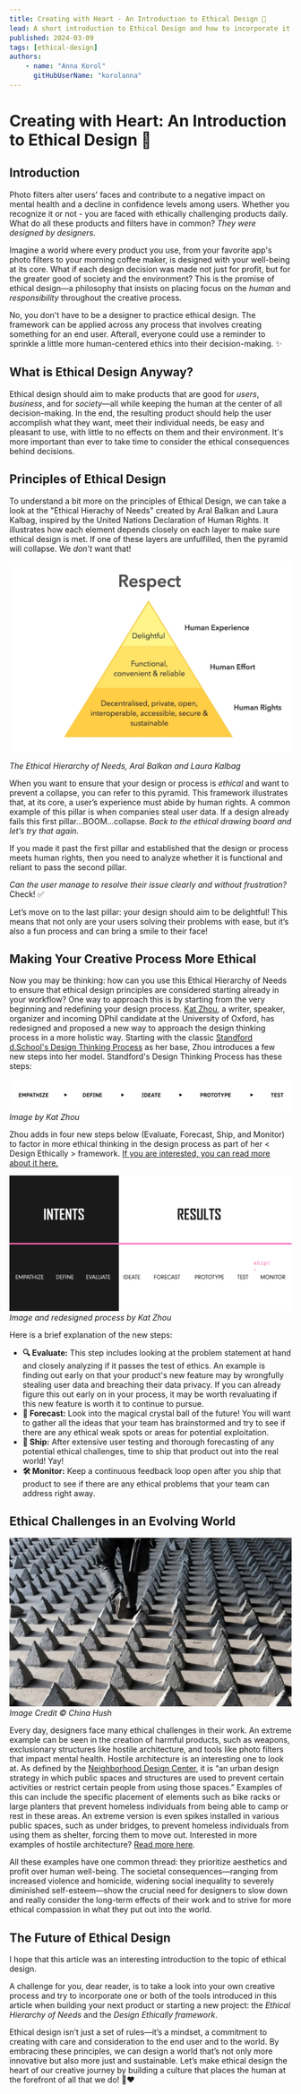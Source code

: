 ```yaml
---
title: Creating with Heart - An Introduction to Ethical Design 💖
lead: A short introduction to Ethical Design and how to incorporate it into your work flow
published: 2024-03-09
tags: [ethical-design]
authors:
    - name: "Anna Korol"
      gitHubUserName: "korolanna"
---
```


# Creating with Heart: An Introduction to Ethical Design 💖

## Introduction

Photo filters alter users' faces and contribute to a negative impact on mental health and a decline in confidence levels among users. Whether you recognize it or not - you are faced with ethically challenging products daily. What do all these products and filters have in common? *They were designed by designers.*

Imagine a world where every product you use, from your favorite app's photo filters to your morning coffee maker, is designed with your well-being at its core. What if each design decision was made not just for profit, but for the greater good of society and the environment? This is the promise of ethical design—a philosophy that insists on placing focus on the *human* and *responsibility* throughout the creative process.

No, you don't have to be a designer to practice ethical design. The framework can be applied across any process that involves creating something for an end user. Afterall, everyone could use a reminder to sprinkle a little more human-centered ethics into their decision-making. ✨

## What is Ethical Design Anyway?

Ethical design should aim to make products that are good for *users*, *business*, and for *society*—all while keeping the human at the center of all decision-making.
In the end, the resulting product should help the user accomplish what they want, meet their individual needs, be easy and pleasant to use, with little to no effects on them and their environment. It's more important than ever to take time to consider the ethical consequences behind decisions.

## Principles of Ethical Design
To understand a bit more on the principles of Ethical Design, we can take a look at the "Ethical Hierachy of Needs" created by Aral Balkan and Laura Kalbag, inspired by the United Nations Declaration of Human Rights. It illustrates how each element depends closely on each layer to make sure ethical design is met. If one of these layers are unfulfilled, then the pyramid will collapse. We *don’t* want that!

![ethical-pyramid.jpeg](media/ethical-pyramid.jpeg)

*The Ethical Hierarchy of Needs, Aral Balkan and Laura Kalbag*

When you want to ensure that your design or process is *ethical* and want to prevent a collapse, you can refer to this pyramid. This framework illustrates that, at its core, a user’s experience must abide by human rights. A common example of this pillar is when companies steal user data. If a design already fails this first pillar...BOOM...collapse. *Back to the ethical drawing board and let’s try that again.*

If you made it past the first pillar and established that the design or process meets human rights, then you need to analyze whether it is functional and reliant to pass the second pillar.

*Can the user manage to resolve their issue clearly and without frustration?* Check! ✅

Let’s move on to the last pillar: your design should aim to be delightful! This means that not only are your users solving their problems with ease, but it’s also a fun process and can bring a smile to their face!

## Making Your Creative Process More Ethical

Now you may be thinking: how can you use this Ethical Hierarchy of Needs to ensure that ethical design principles are considered starting already in your workflow? One way to approach this is by starting from the very beginning and redefining your design process. [Kat Zhou](https://www.katherinemzhou.com/), a writer, speaker, organizer and incoming DPhil candidate at the University of Oxford, has redesigned and proposed a new way to approach the design thinking process in a more holistic way. Starting with the classic [Standford d.School's Design Thinking Process](https://dschool-old.stanford.edu/sandbox/groups/designresources/wiki/36873/attachments/74b3d/ModeGuideBOOTCAMP2010L.pdf) as her base, Zhou introduces a few new steps into her model. Standford's Design Thinking Process has these steps:

![kz-stanford.png](media/kz-stanford.png)
*Image by Kat Zhou*

Zhou adds in four new steps below (Evaluate, Forecast, Ship, and Monitor) to factor in more ethical thinking in the design process as part of her  < Design Ethically > framework. [If you are interested, you can read more about it here.](https://www.designethically.com/framework) 

![redesignedprocess.jpeg](media/redesignedprocess.jpeg)
*Image and redesigned process by Kat Zhou*

Here is a brief explanation of the new steps:
- **🔍 Evaluate:** This step includes looking at the problem statement at hand and closely analyzing if it passes the test of ethics. An example is finding out early on that your product's new feature may by wrongfully stealing user data and breaching their data privacy. If you can already figure this out early on in your process, it may be worth revaluating if this new feature is worth it to continue to pursue.
- **🔮 Forecast:** Look into the magical crystal ball of the future! You will want to gather all the ideas that your team has brainstormed and try to see if there are any ethical weak spots or areas for potential exploitation.
- **🚀 Ship:** After extensive user testing and thorough forecasting of any potential ethical challenges, time to ship that product out into the real world! Yay!
- **🛠️ Monitor:** Keep a continuous feedback loop open after you ship that product to see if there are any ethical problems that your team can address right away.

## Ethical Challenges in an Evolving World
![hostile-spikes.png](media/hostile-spikes.png)
*Image Credit © China Hush*

Every day, designers face many ethical challenges in their work. An extreme example can be seen in the creation of harmful products, such as weapons, exclusionary structures like hostile architecture, and tools like photo filters that impact mental health. Hostile architecture is an interesting one to look at. As defined by the [Neighborhood Design Center](https://ndc-md.org/news-and-stories/understanding-hostile-architecture-the-cause-and-effect-of-restricting), it is “an urban design strategy in which public spaces and structures are used to prevent certain activities or restrict certain people from using those spaces.” Examples of this can include the specific placement of elements such as bike racks or large planters that prevent homeless individuals from being able to camp or rest in these areas. An extreme version is even spikes installed in various public spaces, such as under bridges, to prevent homeless individuals from using them as shelter, forcing them to move out. Interested in more examples of hostile architecture? [Read more here](https://www.re-thinkingthefuture.com/designing-for-typologies/hostile-architecture-anti-homeless-architecture/https://www.re-thinkingthefuture.com/designing-for-typologies/hostile-architecture-anti-homeless-architecture/).

All these examples have one common thread: they prioritize aesthetics and profit over human well-being. The societal consequences—ranging from increased violence and homicide, widening social inequality to severely diminished self-esteem—show the crucial need for designers to slow down and really consider the long-term effects of their work and to strive for more ethical compassion in what they put out into the world.

## The Future of Ethical Design
I hope that this article was an interesting introduction to the topic of ethical design.

A challenge for you, dear reader, is to take a look into your own creative process and try to incorporate one or both of the tools introduced in this article when building your next product or starting a new project: the *Ethical Hierarchy of Needs* and the *Design Ethically framework*.

Ethical design isn’t just a set of rules—it’s a mindset, a commitment to creating with care and consideration to the end user and to the world. By embracing these principles, we can design a world that’s not only more innovative but also more just and sustainable. Let’s make ethical design the heart of our creative journey by building a culture that places the human at the forefront of all that we do! 🧠❤️ 